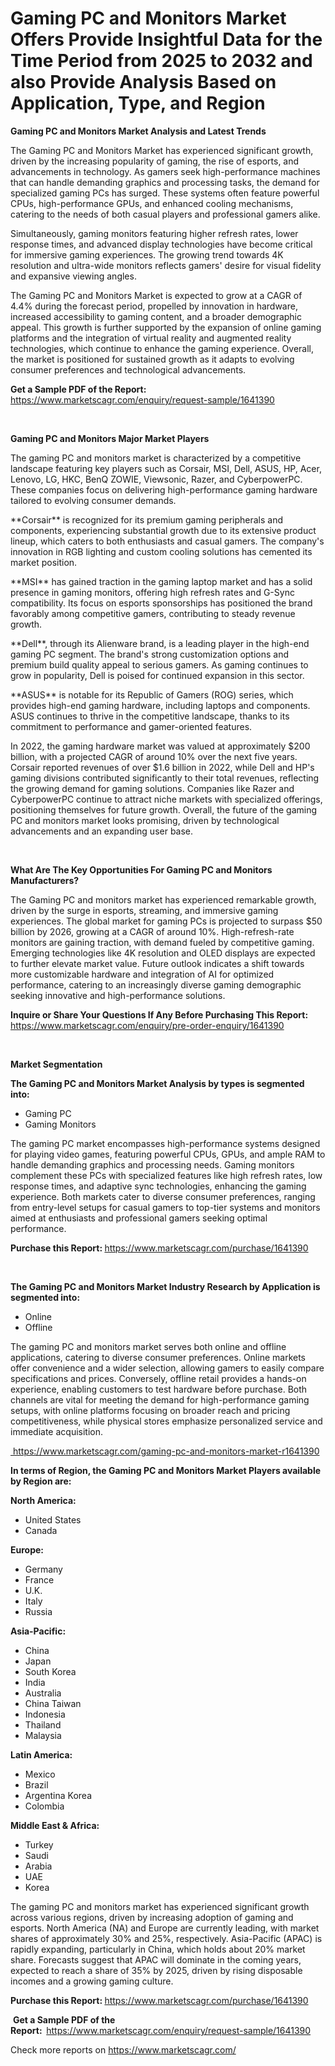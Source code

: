 <p><h1>Gaming PC and Monitors Market Offers Provide Insightful Data for the Time Period from 2025 to 2032 and also Provide Analysis Based on Application, Type, and Region</h1></p><p><strong>Gaming PC and Monitors Market Analysis and Latest Trends</strong></p>
<p><p>The Gaming PC and Monitors Market has experienced significant growth, driven by the increasing popularity of gaming, the rise of esports, and advancements in technology. As gamers seek high-performance machines that can handle demanding graphics and processing tasks, the demand for specialized gaming PCs has surged. These systems often feature powerful CPUs, high-performance GPUs, and enhanced cooling mechanisms, catering to the needs of both casual players and professional gamers alike.</p><p>Simultaneously, gaming monitors featuring higher refresh rates, lower response times, and advanced display technologies have become critical for immersive gaming experiences. The growing trend towards 4K resolution and ultra-wide monitors reflects gamers' desire for visual fidelity and expansive viewing angles.</p><p>The Gaming PC and Monitors Market is expected to grow at a CAGR of 4.4% during the forecast period, propelled by innovation in hardware, increased accessibility to gaming content, and a broader demographic appeal. This growth is further supported by the expansion of online gaming platforms and the integration of virtual reality and augmented reality technologies, which continue to enhance the gaming experience. Overall, the market is positioned for sustained growth as it adapts to evolving consumer preferences and technological advancements.</p></p>
<p><strong>Get a Sample PDF of the Report:&nbsp;</strong> <a href="https://www.marketscagr.com/enquiry/request-sample/1641390?utm_campaign=1126&utm_medium=2&utm_source=Github&utm_content=ia&utm_term=09022025&utm_id=gaming-pc-and-monitors">https://www.marketscagr.com/enquiry/request-sample/1641390</a></p>
<p>&nbsp;</p>
<p><strong>Gaming PC and Monitors Major Market Players</strong></p>
<p><p>The gaming PC and monitors market is characterized by a competitive landscape featuring key players such as Corsair, MSI, Dell, ASUS, HP, Acer, Lenovo, LG, HKC, BenQ ZOWIE, Viewsonic, Razer, and CyberpowerPC. These companies focus on delivering high-performance gaming hardware tailored to evolving consumer demands.</p><p>**Corsair** is recognized for its premium gaming peripherals and components, experiencing substantial growth due to its extensive product lineup, which caters to both enthusiasts and casual gamers. The company's innovation in RGB lighting and custom cooling solutions has cemented its market position.</p><p>**MSI** has gained traction in the gaming laptop market and has a solid presence in gaming monitors, offering high refresh rates and G-Sync compatibility. Its focus on esports sponsorships has positioned the brand favorably among competitive gamers, contributing to steady revenue growth.</p><p>**Dell**, through its Alienware brand, is a leading player in the high-end gaming PC segment. The brand's strong customization options and premium build quality appeal to serious gamers. As gaming continues to grow in popularity, Dell is poised for continued expansion in this sector.</p><p>**ASUS** is notable for its Republic of Gamers (ROG) series, which provides high-end gaming hardware, including laptops and components. ASUS continues to thrive in the competitive landscape, thanks to its commitment to performance and gamer-oriented features.</p><p>In 2022, the gaming hardware market was valued at approximately $200 billion, with a projected CAGR of around 10% over the next five years. Corsair reported revenues of over $1.6 billion in 2022, while Dell and HP's gaming divisions contributed significantly to their total revenues, reflecting the growing demand for gaming solutions. Companies like Razer and CyberpowerPC continue to attract niche markets with specialized offerings, positioning themselves for future growth. Overall, the future of the gaming PC and monitors market looks promising, driven by technological advancements and an expanding user base.</p></p>
<p>&nbsp;</p>
<p><strong>What Are The Key Opportunities For Gaming PC and Monitors Manufacturers?</strong></p>
<p><p>The Gaming PC and monitors market has experienced remarkable growth, driven by the surge in esports, streaming, and immersive gaming experiences. The global market for gaming PCs is projected to surpass $50 billion by 2026, growing at a CAGR of around 10%. High-refresh-rate monitors are gaining traction, with demand fueled by competitive gaming. Emerging technologies like 4K resolution and OLED displays are expected to further elevate market value. Future outlook indicates a shift towards more customizable hardware and integration of AI for optimized performance, catering to an increasingly diverse gaming demographic seeking innovative and high-performance solutions.</p></p>
<p><strong>Inquire or Share Your Questions If Any Before Purchasing This Report:</strong> <a href="https://www.marketscagr.com/enquiry/pre-order-enquiry/1641390?utm_campaign=1126&utm_medium=2&utm_source=Github&utm_content=ia&utm_term=09022025&utm_id=gaming-pc-and-monitors">https://www.marketscagr.com/enquiry/pre-order-enquiry/1641390</a></p>
<p>&nbsp;</p>
<p><strong>Market Segmentation</strong></p>
<p><strong>The Gaming PC and Monitors Market Analysis by types is segmented into:</strong></p>
<p><ul><li>Gaming PC</li><li>Gaming Monitors</li></ul></p>
<p><p>The gaming PC market encompasses high-performance systems designed for playing video games, featuring powerful CPUs, GPUs, and ample RAM to handle demanding graphics and processing needs. Gaming monitors complement these PCs with specialized features like high refresh rates, low response times, and adaptive sync technologies, enhancing the gaming experience. Both markets cater to diverse consumer preferences, ranging from entry-level setups for casual gamers to top-tier systems and monitors aimed at enthusiasts and professional gamers seeking optimal performance.</p></p>
<p><strong>Purchase this Report:&nbsp;</strong><a href="https://www.marketscagr.com/purchase/1641390?utm_campaign=1126&utm_medium=2&utm_source=Github&utm_content=ia&utm_term=09022025&utm_id=gaming-pc-and-monitors">https://www.marketscagr.com/purchase/1641390</a></p>
<p>&nbsp;</p>
<p><strong>The Gaming PC and Monitors Market Industry Research by Application is segmented into:</strong></p>
<p><ul><li>Online</li><li>Offline</li></ul></p>
<p><p>The gaming PC and monitors market serves both online and offline applications, catering to diverse consumer preferences. Online markets offer convenience and a wider selection, allowing gamers to easily compare specifications and prices. Conversely, offline retail provides a hands-on experience, enabling customers to test hardware before purchase. Both channels are vital for meeting the demand for high-performance gaming setups, with online platforms focusing on broader reach and pricing competitiveness, while physical stores emphasize personalized service and immediate acquisition.</p></p>
<p><a href="https://www.marketscagr.com/gaming-pc-and-monitors-market-r1641390?utm_campaign=1126&utm_medium=2&utm_source=Github&utm_content=ia&utm_term=09022025&utm_id=gaming-pc-and-monitors">&nbsp;https://www.marketscagr.com/gaming-pc-and-monitors-market-r1641390</a></p>
<p><strong>In terms of Region, the Gaming PC and Monitors Market Players available by Region are:</strong></p>
<p>
    <p> <strong> North America: </strong>
        <ul>
            <li>United States</li>
            <li>Canada</li>
        </ul>
        </p> 
    <p> <strong> Europe: </strong>
        <ul>
            <li>Germany</li>
            <li>France</li>
            <li>U.K.</li>
            <li>Italy</li>
            <li>Russia</li>
        </ul>
        </p> 
    <p> <strong> Asia-Pacific: </strong>
        <ul>
            <li>China</li>
            <li>Japan</li>
            <li>South Korea</li>
            <li>India</li>
            <li>Australia</li>
            <li>China Taiwan</li>
            <li>Indonesia</li>
            <li>Thailand</li>
            <li>Malaysia</li>
        </ul>
        </p> 
    <p> <strong> Latin America: </strong>
        <ul>
            <li>Mexico</li>
            <li>Brazil</li>
            <li>Argentina Korea</li>
            <li>Colombia</li>
        </ul>
        </p> 
    <p> <strong> Middle East & Africa: </strong>
        <ul>
            <li>Turkey</li>
            <li>Saudi</li>
            <li>Arabia</li>
            <li>UAE</li>
            <li>Korea</li>
        </ul>
    </p>
    </p>
<p><p>The gaming PC and monitors market has experienced significant growth across various regions, driven by increasing adoption of gaming and esports. North America (NA) and Europe are currently leading, with market shares of approximately 30% and 25%, respectively. Asia-Pacific (APAC) is rapidly expanding, particularly in China, which holds about 20% market share. Forecasts suggest that APAC will dominate in the coming years, expected to reach a share of 35% by 2025, driven by rising disposable incomes and a growing gaming culture.</p></p>
<p><strong>Purchase this Report: </strong><a href="https://www.marketscagr.com/purchase/1641390?utm_campaign=1126&utm_medium=2&utm_source=Github&utm_content=ia&utm_term=09022025&utm_id=gaming-pc-and-monitors">https://www.marketscagr.com/purchase/1641390</a></p>
<p>&nbsp;<strong>Get a Sample PDF of the Report:&nbsp;&nbsp;</strong><a href="https://www.marketscagr.com/enquiry/request-sample/1641390?utm_campaign=1126&utm_medium=2&utm_source=Github&utm_content=ia&utm_term=09022025&utm_id=gaming-pc-and-monitors">https://www.marketscagr.com/enquiry/request-sample/1641390</a></p>
<p><strong></strong></p>
<p>Check more reports on <a href="https://www.marketscagr.com/?utm_campaign=1126&utm_medium=2&utm_source=Github&utm_content=ia&utm_term=09022025&utm_id=gaming-pc-and-monitors">https://www.marketscagr.com/</a></p>